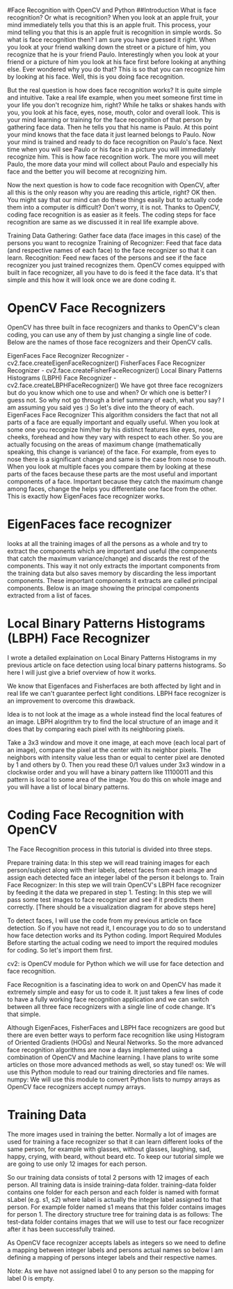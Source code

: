 #Face Recognition with OpenCV and Python
##Introduction
What is face recognition? Or what is recognition? When you look at an apple fruit, your mind immediately tells you that this is an apple fruit. This process, your mind telling you that this is an apple fruit is recognition in simple words. So what is face recognition then? I am sure you have guessed it right. When you look at your friend walking down the street or a picture of him, you recognize that he is your friend Paulo. Interestingly when you look at your friend or a picture of him you look at his face first before looking at anything else. Ever wondered why you do that? This is so that you can recognize him by looking at his face. Well, this is you doing face recognition.

But the real question is how does face recognition works? It is quite simple and intuitive. Take a real life example, when you meet someone first time in your life you don't recognize him, right? While he talks or shakes hands with you, you look at his face, eyes, nose, mouth, color and overall look. This is your mind learning or training for the face recognition of that person by gathering face data. Then he tells you that his name is Paulo. At this point your mind knows that the face data it just learned belongs to Paulo. Now your mind is trained and ready to do face recognition on Paulo's face. Next time when you will see Paulo or his face in a picture you will immediately recognize him. This is how face recognition work. The more you will meet Paulo, the more data your mind will collect about Paulo and especially his face and the better you will become at recognizing him.

Now the next question is how to code face recognition with OpenCV, after all this is the only reason why you are reading this article, right? OK then. You might say that our mind can do these things easily but to actually code them into a computer is difficult? Don't worry, it is not. Thanks to OpenCV, coding face recognition is as easier as it feels. The coding steps for face recognition are same as we discussed it in real life example above.

Training Data Gathering: Gather face data (face images in this case) of the persons you want to recognize
Training of Recognizer: Feed that face data (and respective names of each face) to the face recognizer so that it can learn.
Recognition: Feed new faces of the persons and see if the face recognizer you just trained recognizes them.
OpenCV comes equipped with built in face recognizer, all you have to do is feed it the face data. It's that simple and this how it will look once we are done coding it.
# OpenCV Face Recognizers
OpenCV has three built in face recognizers and thanks to OpenCV's clean coding, you can use any of them by just changing a single line of code. Below are the names of those face recognizers and their OpenCV calls.

EigenFaces Face Recognizer Recognizer - cv2.face.createEigenFaceRecognizer()
FisherFaces Face Recognizer Recognizer - cv2.face.createFisherFaceRecognizer()
Local Binary Patterns Histograms (LBPH) Face Recognizer - cv2.face.createLBPHFaceRecognizer()
We have got three face recognizers but do you know which one to use and when? Or which one is better? I guess not. So why not go through a brief summary of each, what you say? I am assuming you said yes :) So let's dive into the theory of each.
EigenFaces Face Recognizer
This algorithm considers the fact that not all parts of a face are equally important and equally useful. When you look at some one you recognize him/her by his distinct features like eyes, nose, cheeks, forehead and how they vary with respect to each other. So you are actually focusing on the areas of maximum change (mathematically speaking, this change is variance) of the face. For example, from eyes to nose there is a significant change and same is the case from nose to mouth. When you look at multiple faces you compare them by looking at these parts of the faces because these parts are the most useful and important components of a face. Important because they catch the maximum change among faces, change the helps you differentiate one face from the other. This is exactly how EigenFaces face recognizer works.

# EigenFaces face recognizer
looks at all the training images of all the persons as a whole and try to extract the components which are important and useful (the components that catch the maximum variance/change) and discards the rest of the components. This way it not only extracts the important components from the training data but also saves memory by discarding the less important components. These important components it extracts are called principal components. Below is an image showing the principal components extracted from a list of faces.
# Local Binary Patterns Histograms (LBPH) Face Recognizer
I wrote a detailed explaination on Local Binary Patterns Histograms in my previous article on face detection using local binary patterns histograms. So here I will just give a brief overview of how it works.

We know that Eigenfaces and Fisherfaces are both affected by light and in real life we can't guarantee perfect light conditions. LBPH face recognizer is an improvement to overcome this drawback.

Idea is to not look at the image as a whole instead find the local features of an image. LBPH alogrithm try to find the local structure of an image and it does that by comparing each pixel with its neighboring pixels.

Take a 3x3 window and move it one image, at each move (each local part of an image), compare the pixel at the center with its neighbor pixels. The neighbors with intensity value less than or equal to center pixel are denoted by 1 and others by 0. Then you read these 0/1 values under 3x3 window in a clockwise order and you will have a binary pattern like 11100011 and this pattern is local to some area of the image. You do this on whole image and you will have a list of local binary patterns.

# Coding Face Recognition with OpenCV
The Face Recognition process in this tutorial is divided into three steps.

Prepare training data: In this step we will read training images for each person/subject along with their labels, detect faces from each image and assign each detected face an integer label of the person it belongs to.
Train Face Recognizer: In this step we will train OpenCV's LBPH face recognizer by feeding it the data we prepared in step 1.
Testing: In this step we will pass some test images to face recognizer and see if it predicts them correctly.
[There should be a visualization diagram for above steps here]

To detect faces, I will use the code from my previous article on face detection. So if you have not read it, I encourage you to do so to understand how face detection works and its Python coding.
Import Required Modules
Before starting the actual coding we need to import the required modules for coding. So let's import them first.

cv2: is OpenCV module for Python which we will use for face detection and face recognition.

Face Recognition is a fascinating idea to work on and OpenCV has made it extremely simple and easy for us to code it. It just takes a few lines of code to have a fully working face recognition application and we can switch between all three face recognizers with a single line of code change. It's that simple.

Although EigenFaces, FisherFaces and LBPH face recognizers are good but there are even better ways to perform face recognition like using Histogram of Oriented Gradients (HOGs) and Neural Networks. So the more advanced face recognition algorithms are now a days implemented using a combination of OpenCV and Machine learning. I have plans to write some articles on those more advanced methods as well, so stay tuned!
os: We will use this Python module to read our training directories and file names.
numpy: We will use this module to convert Python lists to numpy arrays as OpenCV face recognizers accept numpy arrays.
# Training Data
The more images used in training the better. Normally a lot of images are used for training a face recognizer so that it can learn different looks of the same person, for example with glasses, without glasses, laughing, sad, happy, crying, with beard, without beard etc. To keep our tutorial simple we are going to use only 12 images for each person.

So our training data consists of total 2 persons with 12 images of each person. All training data is inside training-data folder. training-data folder contains one folder for each person and each folder is named with format sLabel (e.g. s1, s2) where label is actually the integer label assigned to that person. For example folder named s1 means that this folder contains images for person 1. The directory structure tree for training data is as follows:
The test-data folder contains images that we will use to test our face recognizer after it has been successfully trained.

As OpenCV face recognizer accepts labels as integers so we need to define a mapping between integer labels and persons actual names so below I am defining a mapping of persons integer labels and their respective names.

Note: As we have not assigned label 0 to any person so the mapping for label 0 is empty.
